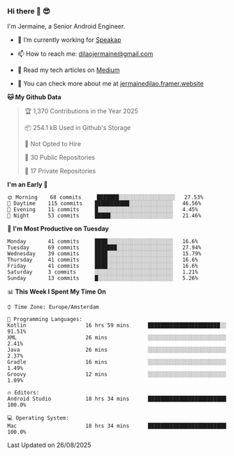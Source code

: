 ### Hi there 👋 😎
I'm Jermaine, a Senior Android Engineer.

- 🔭 I’m currently working for [Speakap](https://www.speakap.com/)

- 📫 How to reach me: dilaojermaine@gmail.com

- 📖 Read my tech articles on [Medium](https://jermainedilao.medium.com/)

- 👀 You can check more about me at [jermainedilao.framer.website](https://jermainedilao.framer.website)

<!--
**jermainedilao/jermainedilao** is a ✨ _special_ ✨ repository because its `README.md` (this file) appears on your GitHub profile.

Here are some ideas to get you started:

- 🔭 I’m currently working on ...
- 🌱 I’m currently learning ...
- 👯 I’m looking to collaborate on ...
- 🤔 I’m looking for help with ...
- 💬 Ask me about ...
- 📫 How to reach me: ...
- 😄 Pronouns: ...
- ⚡ Fun fact: ...
-->

<!--START_SECTION:waka-->
**🐱 My Github Data** 

> 🏆 1,370 Contributions in the Year 2025
 > 
> 📦 254.1 kB Used in Github's Storage 
 > 
> 🚫 Not Opted to Hire
 > 
> 📜 30 Public Repositories 
 > 
> 🔑 17 Private Repositories  
 > 
**I'm an Early 🐤** 

```text
🌞 Morning    68 commits     ███████░░░░░░░░░░░░░░░░░░   27.53% 
🌆 Daytime    115 commits    ███████████░░░░░░░░░░░░░░   46.56% 
🌃 Evening    11 commits     █░░░░░░░░░░░░░░░░░░░░░░░░   4.45% 
🌙 Night      53 commits     █████░░░░░░░░░░░░░░░░░░░░   21.46%

```
📅 **I'm Most Productive on Tuesday** 

```text
Monday       41 commits     ████░░░░░░░░░░░░░░░░░░░░░   16.6% 
Tuesday      69 commits     ███████░░░░░░░░░░░░░░░░░░   27.94% 
Wednesday    39 commits     ████░░░░░░░░░░░░░░░░░░░░░   15.79% 
Thursday     41 commits     ████░░░░░░░░░░░░░░░░░░░░░   16.6% 
Friday       41 commits     ████░░░░░░░░░░░░░░░░░░░░░   16.6% 
Saturday     3 commits      ░░░░░░░░░░░░░░░░░░░░░░░░░   1.21% 
Sunday       13 commits     █░░░░░░░░░░░░░░░░░░░░░░░░   5.26%

```


📊 **This Week I Spent My Time On** 

```text
⌚︎ Time Zone: Europe/Amsterdam

💬 Programming Languages: 
Kotlin                   16 hrs 59 mins      ███████████████████████░░   91.51% 
XML                      26 mins             ░░░░░░░░░░░░░░░░░░░░░░░░░   2.41% 
Java                     26 mins             ░░░░░░░░░░░░░░░░░░░░░░░░░   2.37% 
Gradle                   16 mins             ░░░░░░░░░░░░░░░░░░░░░░░░░   1.49% 
Groovy                   12 mins             ░░░░░░░░░░░░░░░░░░░░░░░░░   1.09%

🔥 Editors: 
Android Studio           18 hrs 34 mins      █████████████████████████   100.0%

💻 Operating System: 
Mac                      18 hrs 34 mins      █████████████████████████   100.0%

```


 Last Updated on 26/08/2025
<!--END_SECTION:waka-->
